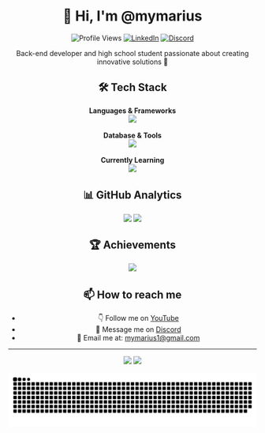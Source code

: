 <div align="center">
<h1> 👋 Hi, I'm @mymarius </h1>

![Profile Views](https://komarev.com/ghpvc/?username=mymarius&color=blue)
[![LinkedIn](https://img.shields.io/badge/LinkedIn-Connect-blue)](your-linkedin-url)
[![Discord](https://img.shields.io/badge/Discord-Chat-7289DA)](your-discord-url)

<p> Back-end developer and high school student passionate about creating innovative solutions 💙 </p>

<h2> 🛠️ Tech Stack </h2>

**Languages & Frameworks**  
<img src="https://skillicons.dev/icons?i=js,ts,cs,react,nodejs&theme=dark" />

**Database & Tools**  
<img src="https://skillicons.dev/icons?i=mongodb,html,css,vscode,atom,discord&theme=dark" />

**Currently Learning**  
<img src="https://skillicons.dev/icons?i=python,docker,kubernetes&theme=dark" />

<h2> 📊 GitHub Analytics </h2>

<p align="center">
<img height="180em" src="https://github-readme-stats.vercel.app/api?username=mymarius&show_icons=true&theme=dark" />
<img height="180em" src="https://github-readme-stats.vercel.app/api/top-langs/?username=mymarius&layout=compact&theme=dark"/>
</p>

<h2> 🏆 Achievements </h2>
<img src="https://github-profile-trophy.vercel.app/?username=mymarius&theme=onedark&row=2&column=3" />

<h2> 📫 How to reach me </h2>

- 👇 Follow me on [YouTube](https://www.youtube.com/@marius_tracks/)
- 💬 Message me on [Discord](mymarius)
- 📧 Email me at: mymarius1@gmail.com

---
<p align="center">
  <img src="https://img.shields.io/badge/Code%20Quality-A%2B-brightgreen" />
  <img src="https://img.shields.io/badge/Always%20Learning-24%2F7-red" />
</p>

<img src="https://raw.githubusercontent.com/platane/snk/output/github-contribution-grid-snake.svg" />
</div>
